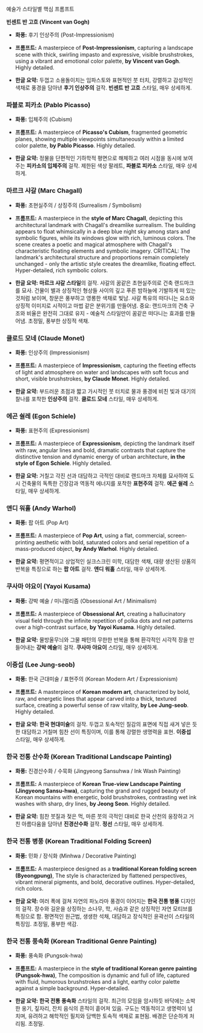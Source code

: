 예술가 스타일별 핵심 프롬프트

**빈센트 반 고흐 (Vincent van Gogh)**

- **화풍:** 후기 인상주의 (Post-Impressionism)
    
- **프롬프트:** A masterpiece of **Post-Impressionism**, capturing a landscape scene with thick, swirling impasto and expressive, visible brushstrokes, using a vibrant and emotional color palette, **by Vincent van Gogh**. Highly detailed.
    
- **한글 요약:** 두껍고 소용돌이치는 임파스토와 표현적인 붓 터치, 강렬하고 감성적인 색채로 풍경을 담아낸 **후기 인상주의** 걸작. **빈센트 반 고흐** 스타일, 매우 상세하게.
    

### **파블로 피카소 (Pablo Picasso)**

- **화풍:** 입체주의 (Cubism)
    
- **프롬프트:** A masterpiece of **Picasso's Cubism**, fragmented geometric planes, showing multiple viewpoints simultaneously within a limited color palette, **by Pablo Picasso**. Highly detailed.
    
- **한글 요약:** 정물을 단편적인 기하학적 평면으로 해체하고 여러 시점을 동시에 보여주는 **피카소의 입체주의** 걸작. 제한된 색상 팔레트, **파블로 피카소** 스타일, 매우 상세하게.
    

### **마르크 샤갈 (Marc Chagall)**

- **화풍:** 초현실주의 / 상징주의 (Surrealism / Symbolism)
    
- **프롬프트:** A masterpiece in the **style of Marc Chagall**, depicting this architectural landmark with Chagall's dreamlike surrealism. The building appears to float whimsically in a deep blue night sky among stars and symbolic figures, while its windows glow with rich, luminous colors. The scene creates a poetic and magical atmosphere with Chagall's characteristic floating elements and symbolic imagery. CRITICAL: The landmark's architectural structure and proportions remain completely unchanged - only the artistic style creates the dreamlike, floating effect. Hyper-detailed, rich symbolic colors.
    
- **한글 요약:** **마르크 샤갈 스타일**의 걸작. 샤갈의 꿈같은 초현실주의로 건축 랜드마크를 묘사. 건물이 별과 상징적인 형상들 사이의 깊고 푸른 밤하늘에 기발하게 떠 있는 것처럼 보이며, 창문은 풍부하고 영롱한 색채로 빛남. 샤갈 특유의 떠다니는 요소와 상징적 이미지로 시적이고 마법 같은 분위기를 만들어냄. 중요: 랜드마크의 건축 구조와 비율은 완전히 그대로 유지 - 예술적 스타일만이 꿈같은 떠다니는 효과를 만들어냄. 초정밀, 풍부한 상징적 색채.
    

### **클로드 모네 (Claude Monet)**

- **화풍:** 인상주의 (Impressionism)
    
- **프롬프트:** A masterpiece of **Impressionism**, capturing the fleeting effects of light and atmosphere on water and landscapes with soft focus and short, visible brushstrokes, **by Claude Monet**. Highly detailed.
    
- **한글 요약:** 부드러운 초점과 짧고 가시적인 붓 터치로 물과 풍경에 비친 빛과 대기의 찰나를 포착한 **인상주의** 걸작. **클로드 모네** 스타일, 매우 상세하게.
    

### **에곤 쉴레 (Egon Schiele)**

- **화풍:** 표현주의 (Expressionism)
    
- **프롬프트:** A masterpiece of **Expressionism**, depicting the landmark itself with raw, angular lines and bold, dramatic contrasts that capture the distinctive tension and dynamic energy of urban architecture, **in the style of Egon Schiele**. Highly detailed.
    
- **한글 요약:** 거칠고 각진 선과 대담하고 극적인 대비로 랜드마크 자체를 묘사하여 도시 건축물의 독특한 긴장감과 역동적 에너지를 포착한 **표현주의** 걸작. **에곤 쉴레** 스타일, 매우 상세하게.
    

### **앤디 워홀 (Andy Warhol)**

- **화풍:** 팝 아트 (Pop Art)
    
- **프롬프트:** A masterpiece of **Pop Art**, using a flat, commercial, screen-printing aesthetic with bold, saturated colors and serial repetition of a mass-produced object, **by Andy Warhol**. Highly detailed.
    
- **한글 요약:** 평면적이고 상업적인 실크스크린 미학, 대담한 색채, 대량 생산된 상품의 반복을 특징으로 하는 **팝 아트** 걸작. **앤디 워홀** 스타일, 매우 상세하게.
    

### **쿠사마 야요이 (Yayoi Kusama)**

- **화풍:** 강박 예술 / 미니멀리즘 (Obsessional Art / Minimalism)
    
- **프롬프트:** A masterpiece of **Obsessional Art**, creating a hallucinatory visual field through the infinite repetition of polka dots and net patterns over a high-contrast surface, **by Yayoi Kusama**. Highly detailed.
    
- **한글 요약:** 물방울무늬와 그물 패턴의 무한한 반복을 통해 환각적인 시각적 장을 만들어내는 **강박 예술**의 걸작. **쿠사마 야요이** 스타일, 매우 상세하게.
    

### **이중섭 (Lee Jung-seob)**

- **화풍:** 한국 근대미술 / 표현주의 (Korean Modern Art / Expressionism)
    
- **프롬프트:** A masterpiece of **Korean modern art**, characterized by bold, raw, and energetic lines that appear carved into a thick, textured surface, creating a powerful sense of raw vitality, **by Lee Jung-seob**. Highly detailed.
    
- **한글 요약:** **한국 현대미술**의 걸작. 두껍고 토속적인 질감의 표면에 직접 새겨 넣은 듯한 대담하고 거칠며 힘찬 선이 특징이며, 이를 통해 강렬한 생명력을 표현. **이중섭** 스타일, 매우 상세하게.

### **한국 전통 산수화 (Korean Traditional Landscape Painting)**

- **화풍:** 진경산수화 / 수묵화 (Jingyeong Sansuhwa / Ink Wash Painting)
    
- **프롬프트:** A masterpiece of **Korean True-view Landscape Painting (Jingyeong Sansu-hwa)**, capturing the grand and rugged beauty of Korean mountains with energetic, bold brushstrokes, contrasting wet ink washes with sharp, dry lines, **by Jeong Seon**. Highly detailed.
    
- **한글 요약:** 힘찬 붓질과 젖은 먹, 마른 붓의 극적인 대비로 한국 산천의 웅장하고 거친 아름다움을 담아낸 **진경산수화** 걸작. **정선** 스타일, 매우 상세하게.
    

### **한국 전통 병풍 (Korean Traditional Folding Screen)**

- **화풍:** 민화 / 장식화 (Minhwa / Decorative Painting)
    
- **프롬프트:** A masterpiece designed as a **traditional Korean folding screen (Byeongpung)**, The style is characterized by flattened perspectives, vibrant mineral pigments, and bold, decorative outlines. Hyper-detailed, rich colors.
    
- **한글 요약:** 여러 폭에 걸쳐 자연의 파노라마 풍경이 이어지는 **한국 전통 병풍** 디자인의 걸작. 장수와 길운을 상징하는 소나무, 학, 사슴과 같은 상징적인 자연 모티브를 특징으로 함. 평면적인 원근법, 생생한 석채, 대담하고 장식적인 윤곽선이 스타일의 특징임. 초정밀, 풍부한 색감.


### **한국 전통 풍속화 (Korean Traditional Genre Painting)**

- **화풍:** 풍속화 (Pungsok-hwa)
    
- **프롬프트:** A masterpiece in the **style of traditional Korean genre painting (Pungsok-hwa)**, The composition is dynamic and full of life, captured with fluid, humorous brushstrokes and a light, earthy color palette against a simple background. Hyper-detailed.
    
- **한글 요약:** **한국 전통 풍속화** 스타일의 걸작.  최근의 모임을 암시하듯 바닥에는 소박한 옹기, 짚자리, 잔치 음식의 흔적이 흩어져 있음. 구도는 역동적이고 생명력이 넘치며, 유려하고 해학적인 필치와 담백한 토속적 색채로 표현됨. 배경은 단순하게 처리됨. 초정밀.